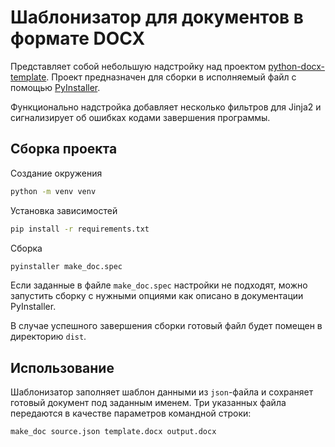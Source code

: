 # Шаблонизатор для документов в формате DOCX

Представляет собой небольшую надстройку над проектом [python-docx-template](https://github.com/elapouya/python-docx-template). Проект предназначен для сборки в исполняемый файл с помощью [PyInstaller](https://pyinstaller.org/en/stable/).

Функционально надстройка добавляет несколько фильтров для Jinja2 и сигнализирует об ошибках кодами завершения программы.

## Сборка проекта

Создание окружения
```bash
python -m venv venv
```

Установка зависимостей
```bash
pip install -r requirements.txt
```

Сборка
```bash
pyinstaller make_doc.spec
```

Если заданные в файле `make_doc.spec` настройки не подходят, можно запустить сборку с нужными опциями как описано в документации PyInstaller.

В случае успешного завершения сборки готовый файл будет помещен в директорию `dist`.

## Использование

Шаблонизатор заполняет шаблон данными из `json`-файла и сохраняет готовый документ под заданным именем. Три указанных файла передаются в качестве параметров командной строки:
```shell
make_doc source.json template.docx output.docx
```